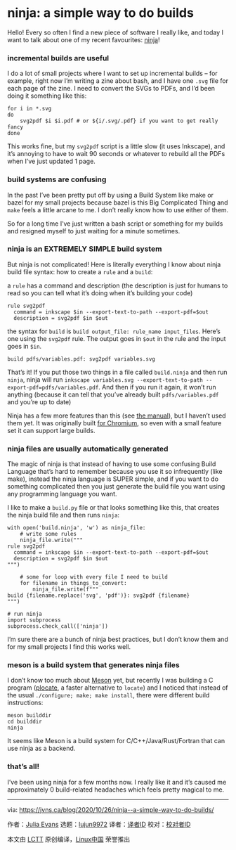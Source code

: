 [#]: collector: (lujun9972)
[#]: translator: ( )
[#]: reviewer: ( )
[#]: publisher: ( )
[#]: url: ( )
[#]: subject: (ninja: a simple way to do builds)
[#]: via: (https://jvns.ca/blog/2020/10/26/ninja--a-simple-way-to-do-builds/)
[#]: author: (Julia Evans https://jvns.ca/)

ninja: a simple way to do builds
======

Hello! Every so often I find a new piece of software I really like, and today I want to talk about one of my recent favourites: [ninja][1]!

### incremental builds are useful

I do a lot of small projects where I want to set up incremental builds – for example, right now I’m writing a zine about bash, and I have one `.svg` file for each page of the zine. I need to convert the SVGs to PDFs, and I’d been doing it something like this:

```
for i in *.svg
do
    svg2pdf $i $i.pdf # or ${i/.svg/.pdf} if you want to get really fancy
done
```

This works fine, but my `svg2pdf` script is a little slow (it uses Inkscape), and it’s annoying to have to wait 90 seconds or whatever to rebuild all the PDFs when I’ve just updated 1 page.

### build systems are confusing

In the past I’ve been pretty put off by using a Build System like make or bazel for my small projects because bazel is this Big Complicated Thing and `make` feels a little arcane to me. I don’t really know how to use either of them.

So for a long time I’ve just written a bash script or something for my builds and resigned myself to just waiting for a minute sometimes.

### ninja is an EXTREMELY SIMPLE build system

But ninja is not complicated! Here is literally everything I know about ninja build file syntax: how to create a `rule` and a `build`:

a `rule` has a command and description (the description is just for humans to read so you can tell what it’s doing when it’s building your code)

```
rule svg2pdf
  command = inkscape $in --export-text-to-path --export-pdf=$out
  description = svg2pdf $in $out
```

the syntax for `build` is `build output_file: rule_name input_files`. Here’s one using the `svg2pdf` rule. The output goes in `$out` in the rule and the input goes in `$in`.

```
build pdfs/variables.pdf: svg2pdf variables.svg
```

That’s it! If you put those two things in a file called `build.ninja` and then run `ninja`, ninja will run `inkscape variables.svg --export-text-to-path --export-pdf=pdfs/variables.pdf`. And then if you run it again, it won’t run anything (because it can tell that you’ve already built `pdfs/variables.pdf` and you’re up to date)

Ninja has a few more features than this (see [the manual][2]), but I haven’t used them yet. It was originally built [for Chromium][3], so even with a small feature set it can support large builds.

### ninja files are usually automatically generated

The magic of ninja is that instead of having to use some confusing Build Language that’s hard to remember because you use it so infrequently (like make), instead the ninja language is SUPER simple, and if you want to do something complicated then you just generate the build file you want using any programming language you want.

I like to make a `build.py` file or that looks something like this, that creates the ninja build file and then runs `ninja`:

```
with open('build.ninja', 'w') as ninja_file:
    # write some rules
    ninja_file.write("""
rule svg2pdf
  command = inkscape $in --export-text-to-path --export-pdf=$out
  description = svg2pdf $in $out
""")

    # some for loop with every file I need to build
    for filename in things_to_convert:
        ninja_file.write(f"""
build {filename.replace('svg', 'pdf')}: svg2pdf {filename}
""")

# run ninja
import subprocess
subprocess.check_call(['ninja'])
```

I’m sure there are a bunch of ninja best practices, but I don’t know them and for my small projects I find this works well.

### meson is a build system that generates ninja files

I don’t know too much about [Meson][4] yet, but recently I was building a C program ([plocate][5], a faster alternative to `locate`) and I noticed that instead of the usual `./configure; make; make install`, there were different build instructions:

```
meson builddir
cd builddir
ninja
```

It seems like Meson is a build system for C/C++/Java/Rust/Fortran that can use ninja as a backend.

### that’s all!

I’ve been using ninja for a few months now. I really like it and it’s caused me approximately 0 build-related headaches which feels pretty magical to me.

--------------------------------------------------------------------------------

via: https://jvns.ca/blog/2020/10/26/ninja--a-simple-way-to-do-builds/

作者：[Julia Evans][a]
选题：[lujun9972][b]
译者：[译者ID](https://github.com/译者ID)
校对：[校对者ID](https://github.com/校对者ID)

本文由 [LCTT](https://github.com/LCTT/TranslateProject) 原创编译，[Linux中国](https://linux.cn/) 荣誉推出

[a]: https://jvns.ca/
[b]: https://github.com/lujun9972
[1]: https://ninja-build.org/
[2]: https://ninja-build.org/manual.html
[3]: http://neugierig.org/software/chromium/notes/2011/02/ninja.html
[4]: https://mesonbuild.com/Tutorial.html
[5]: https://blog.sesse.net/blog/tech/2020-09-28-00-37_introducing_plocate
